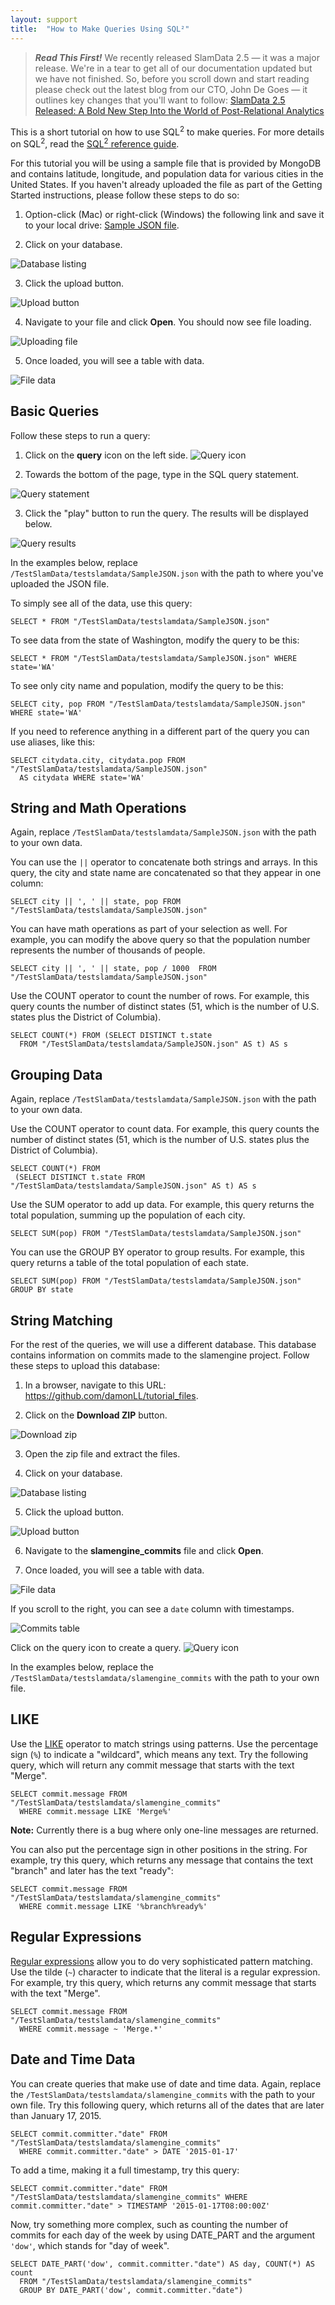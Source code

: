 ```yaml
---
layout: support
title:  "How to Make Queries Using SQL²"
---
```


> ***Read This First!***
> We recently released SlamData 2.5 — it was a major release. We're in a tear to get all of our documentation updated but we have not finished. So, before you scroll down and start reading please check out the latest blog from our CTO, John De Goes — it outlines key changes that you'll want to follow: [SlamData 2.5 Released: A Bold New Step Into the World of Post-Relational Analytics](/releases/2016/02/19/slamdata-2-5-released-a-bold-new-step-into-the-world-of-post-relational-analytics.html)


This is a short tutorial on how to use SQL<sup>2</sup> to make queries. For more details on SQL<sup>2</sup>, read the [SQL<sup>2</sup> reference guide](/documentation/reference/#sql²reference).

For this tutorial you will be using a sample file that is provided by MongoDB and contains latitude, longitude, and population data for various cities in the United States. If you haven't already uploaded the file as part of the Getting Started instructions, please follow these steps to do so:

1. Option-click (Mac) or right-click (Windows) the following link and save it to your local drive: [Sample JSON file](http://media.mongodb.org/zips.json?_ga=1.138295545.8598417.1408291048).

2. Click on your database. </br>

![Database listing](/images/screenshots/getting-started-db-listed.png)

3. Click the upload button. </br>

![Upload button](/images/screenshots/getting-started-upload.png)

4. Navigate to your file and click **Open**. You should now see file loading. </br>

![Uploading file](/images/screenshots/getting-started-file-loading.png)

5. Once loaded, you will see a table with data. </br>

![File data](/images/screenshots/how-to-sql2-table.png)





## Basic Queries

Follow these steps to run a query:

1. Click on the **query** icon on the left side. ![Query icon](/images/screenshots/front-end-query-icon.png)

2. Towards the bottom of the page, type in the SQL query statement. </br>

![Query statement](/images/screenshots/how-to-sql2-type-query.png)

3. Click the "play" button to run the query. The results will be displayed below.  </br>

![Query results](/images/screenshots/how-to-sql2-all-query-results.png)


In the examples below, replace `/TestSlamData/testslamdata/SampleJSON.json` with the path to where you've uploaded the JSON file.

To simply see all of the data, use this query:

    SELECT * FROM "/TestSlamData/testslamdata/SampleJSON.json"

To see data from the state of Washington, modify the query to be this:

    SELECT * FROM "/TestSlamData/testslamdata/SampleJSON.json" WHERE state='WA'

To see only city name and population, modify the query to be this:

    SELECT city, pop FROM "/TestSlamData/testslamdata/SampleJSON.json" WHERE state='WA'

If you need to reference anything in a different part of the query you can
use aliases, like this:

    SELECT citydata.city, citydata.pop FROM "/TestSlamData/testslamdata/SampleJSON.json"
      AS citydata WHERE state='WA'





## String and Math Operations

Again, replace `/TestSlamData/testslamdata/SampleJSON.json` with the path to your own data.

You can use the `||` operator to concatenate both strings and arrays. In this query,
the city and state name are concatenated so that they appear in one column:

    SELECT city || ', ' || state, pop FROM "/TestSlamData/testslamdata/SampleJSON.json"

You can have math operations as part of your selection as well. For example, you
can modify the above query so that the population number represents the number
of thousands of people.

    SELECT city || ', ' || state, pop / 1000  FROM "/TestSlamData/testslamdata/SampleJSON.json"

Use the COUNT operator to count the number of rows. For example, this query
counts the number of distinct states (51, which is the number of U.S. states
plus the District of Columbia).

    SELECT COUNT(*) FROM (SELECT DISTINCT t.state
      FROM "/TestSlamData/testslamdata/SampleJSON.json" AS t) AS s






## Grouping Data

Again, replace `/TestSlamData/testslamdata/SampleJSON.json` with the path to your own data.

Use the COUNT operator to count data. For example, this query
counts the number of distinct states (51, which is the number of U.S. states
plus the District of Columbia).

    SELECT COUNT(*) FROM
     (SELECT DISTINCT t.state FROM "/TestSlamData/testslamdata/SampleJSON.json" AS t) AS s

Use the SUM operator to add up data. For example, this query returns the total
population, summing up the population of each city.

    SELECT SUM(pop) FROM "/TestSlamData/testslamdata/SampleJSON.json"

You can use the GROUP BY operator to group results. For example, this query returns
a table of the total population of each state.

    SELECT SUM(pop) FROM "/TestSlamData/testslamdata/SampleJSON.json" GROUP BY state





## String Matching

For the rest of the queries, we will use a different database. This database contains information on commits made to the slamengine project. Follow these steps to upload this database:

1. In a browser, navigate to this URL: <https://github.com/damonLL/tutorial_files>.

2. Click on the **Download ZIP** button.

![Download zip](/images/screenshots/how-to-sql2-download.png)

3. Open the zip file and extract the files.

4. Click on your database. </br>

![Database listing](/images/screenshots/getting-started-db-listed.png)

5. Click the upload button. </br>

![Upload button](/images/screenshots/getting-started-upload.png)

6. Navigate to the **slamengine_commits** file and click **Open**.

7. Once loaded, you will see a table with data. </br>

![File data](/images/screenshots/how-to-sql2-commits-table.png)

If you scroll to the right, you can see a `date` column with timestamps.

![Commits table](/images/screenshots/how-to-sql2-timestamps.png)

Click on the query icon to create a query. ![Query icon](/images/screenshots/front-end-query-icon.png)

In the examples below, replace the `/TestSlamData/testslamdata/slamengine_commits` with the path to your own file.






## LIKE

Use the [LIKE](http://www.w3schools.com/sql/sql_like.asp) operator to match strings using patterns. Use the percentage sign (`%`) to indicate a "wildcard", which means any text. Try the following query, which will
return any commit message that starts with the text "Merge".

    SELECT commit.message FROM "/TestSlamData/testslamdata/slamengine_commits"
      WHERE commit.message LIKE 'Merge%'

**Note:** Currently there is a bug where only one-line messages are returned.

You can also put the percentage sign in other positions in the string. For example, try this query, which returns any message that contains the text "branch" and later has the text "ready":

    SELECT commit.message FROM "/TestSlamData/testslamdata/slamengine_commits"
      WHERE commit.message LIKE '%branch%ready%'





## Regular Expressions

[Regular expressions](https://en.wikipedia.org/wiki/Regular_expression) allow you to do very sophisticated pattern matching. Use the tilde (`~`) character to indicate that the literal is a regular expression. For example, try this query, which returns any commit message that starts with the text "Merge".

    SELECT commit.message FROM "/TestSlamData/testslamdata/slamengine_commits"
      WHERE commit.message ~ 'Merge.*'






## Date and Time Data

You can create queries that make use of date and time data. Again, replace the `/TestSlamData/testslamdata/slamengine_commits` with the path to your own file. Try this following query, which returns all of the dates that are later than January 17, 2015.

    SELECT commit.committer."date" FROM "/TestSlamData/testslamdata/slamengine_commits"
      WHERE commit.committer."date" > DATE '2015-01-17'

To add a time, making it a full timestamp, try this query:

    SELECT commit.committer."date" FROM "/TestSlamData/testslamdata/slamengine_commits" WHERE commit.committer."date" > TIMESTAMP '2015-01-17T08:00:00Z'

Now, try something more complex, such as counting the number of commits for each day of the week by using DATE_PART and the argument `'dow'`, which stands for "day of week".

    SELECT DATE_PART('dow', commit.committer."date") AS day, COUNT(*) AS count
      FROM "/TestSlamData/testslamdata/slamengine_commits"
      GROUP BY DATE_PART('dow', commit.committer."date")
